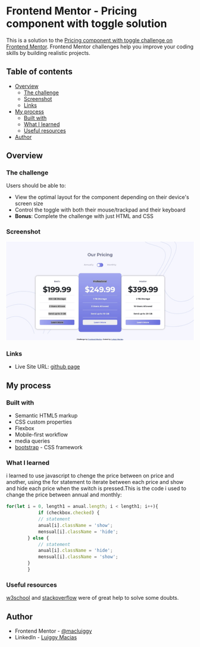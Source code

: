 # Frontend Mentor - Pricing component with toggle solution

This is a solution to the [Pricing component with toggle challenge on Frontend Mentor](https://www.frontendmentor.io/challenges/pricing-component-with-toggle-8vPwRMIC). Frontend Mentor challenges help you improve your coding skills by building realistic projects. 

## Table of contents

- [Overview](#overview)
  - [The challenge](#the-challenge)
  - [Screenshot](#screenshot)
  - [Links](#links)
- [My process](#my-process)
  - [Built with](#built-with)
  - [What I learned](#what-i-learned)
  - [Useful resources](#useful-resources)
- [Author](#author)

## Overview

### The challenge

Users should be able to:

- View the optimal layout for the component depending on their device's screen size
- Control the toggle with both their mouse/trackpad and their keyboard
- **Bonus**: Complete the challenge with just HTML and CSS

### Screenshot

![](./final.jpeg)


### Links

- Live Site URL: [github page](https://macluiggy.github.io/pricing-component-with-toggle-master/)

## My process

### Built with

- Semantic HTML5 markup
- CSS custom properties
- Flexbox
- Mobile-first workflow
- media queries
- [bootstrap](https://getbootstrap.com/) - CSS framework


### What I learned

i learned to use javascript to chenge the price between on price and another, using the for statement to iterate between each price and show and hide each price when the switch is pressed.This is the code i used to change the price between annual and monthly:

```js
for(let i = 0, length1 = anual.length; i < length1; i++){
			if (checkbox.checked) {
			// statement
			anual[i].className = 'show';
			mensual[i].className = 'hide';
		} else {
			// statement
			anual[i].className = 'hide';
			mensual[i].className = 'show';
		}
		}
```

### Useful resources

[w3school](https://www.w3schools.com/) and [stackoverflow](https://stackoverflow.com/) were of great help to solve some doubts.

## Author

- Frontend Mentor - [@macluiggy](https://www.frontendmentor.io/profile/macluiggy)
- LinkedIn - [Luiggy Macias](https://www.linkedin.com/in/luiggy-macias-402696155/)

